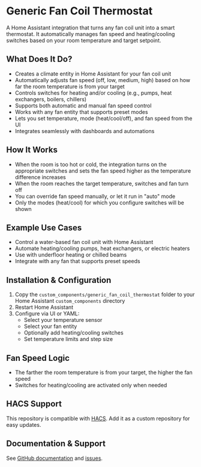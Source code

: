 # Generic Fan Coil Thermostat

A Home Assistant integration that turns any fan coil unit into a smart thermostat. It automatically manages fan speed and heating/cooling switches based on your room temperature and target setpoint.

## What Does It Do?
- Creates a climate entity in Home Assistant for your fan coil unit
- Automatically adjusts fan speed (off, low, medium, high) based on how far the room temperature is from your target
- Controls switches for heating and/or cooling (e.g., pumps, heat exchangers, boilers, chillers)
- Supports both automatic and manual fan speed control
- Works with any fan entity that supports preset modes
- Lets you set temperature, mode (heat/cool/off), and fan speed from the UI
- Integrates seamlessly with dashboards and automations

## How It Works
- When the room is too hot or cold, the integration turns on the appropriate switches and sets the fan speed higher as the temperature difference increases
- When the room reaches the target temperature, switches and fan turn off
- You can override fan speed manually, or let it run in "auto" mode
- Only the modes (heat/cool) for which you configure switches will be shown

## Example Use Cases
- Control a water-based fan coil unit with Home Assistant
- Automate heating/cooling pumps, heat exchangers, or electric heaters
- Use with underfloor heating or chilled beams
- Integrate with any fan that supports preset speeds

## Installation & Configuration
1. Copy the `custom_components/generic_fan_coil_thermostat` folder to your Home Assistant `custom_components` directory
2. Restart Home Assistant
3. Configure via UI or YAML:
   - Select your temperature sensor
   - Select your fan entity
   - Optionally add heating/cooling switches
   - Set temperature limits and step size

## Fan Speed Logic
- The farther the room temperature is from your target, the higher the fan speed
- Switches for heating/cooling are activated only when needed

## HACS Support
This repository is compatible with [HACS](https://hacs.xyz/). Add it as a custom repository for easy updates.

## Documentation & Support
See [GitHub documentation](https://github.com/recallfx/ha-generic-fan-coil-thermostat) and [issues](https://github.com/recallfx/ha-generic-fan-coil-thermostat/issues).
